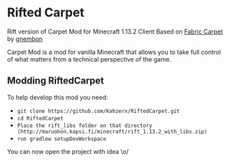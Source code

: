 # Rifted Carpet

Rift version of Carpet Mod for Minecraft 1.13.2 Client
Based on [Fabric Carpet](https://github.com/gnembon/fabric-carpet) by [gnembon](https://github.com/gnembon)

Carpet Mod is a mod for vanilla Minecraft that allows you to take full control of what matters from a technical perspective of the game.

## Modding RiftedCarpet

To help develop this mod you need:

- `git clone https://github.com/Kahzerx/RiftedCarpet.git`
- `cd RiftedCarpet`
- `Place the rift_libs folder on that directory (http://maruohon.kapsi.fi/minecraft/rift_1.13.2_with_libs.zip)`
- `run gradlew setupDevWorkspace`

You can now open the project with idea \o/